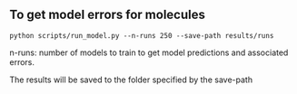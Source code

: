 ## To get model errors for molecules

```
python scripts/run_model.py --n-runs 250 --save-path results/runs
```

n-runs: number of models to train to get model predictions and associated errors.

The results will be saved to the folder specified by the save-path
